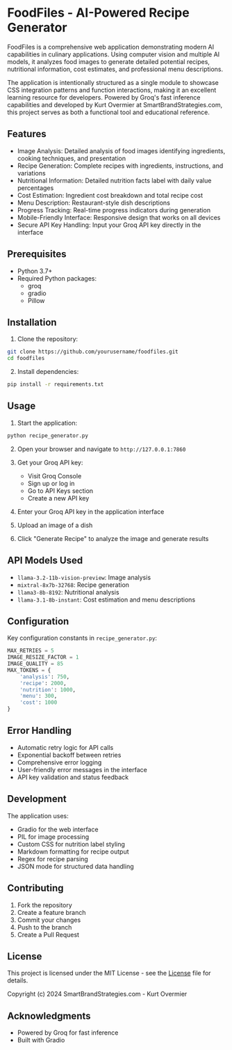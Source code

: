# FoodFiles - AI-Powered Recipe Generator

FoodFiles is a comprehensive web application demonstrating modern AI capabilities in culinary applications. Using computer vision and multiple AI models, it analyzes food images to generate detailed potential recipes, nutritional information, cost estimates, and professional menu descriptions. 

The application is intentionally structured as a single module to showcase CSS integration patterns and function interactions, making it an excellent learning resource for developers. Powered by Groq's fast inference capabilities and developed by Kurt Overmier at SmartBrandStrategies.com, this project serves as both a functional tool and educational reference.

## Features

- Image Analysis: Detailed analysis of food images identifying ingredients, cooking techniques, and presentation
- Recipe Generation: Complete recipes with ingredients, instructions, and variations
- Nutritional Information: Detailed nutrition facts label with daily value percentages
- Cost Estimation: Ingredient cost breakdown and total recipe cost
- Menu Description: Restaurant-style dish descriptions
- Progress Tracking: Real-time progress indicators during generation
- Mobile-Friendly Interface: Responsive design that works on all devices
- Secure API Key Handling: Input your Groq API key directly in the interface

## Prerequisites

- Python 3.7+
- Required Python packages:
  - groq
  - gradio
  - Pillow

## Installation

1. Clone the repository:
```bash
git clone https://github.com/yourusername/foodfiles.git
cd foodfiles
```

2. Install dependencies:
```bash
pip install -r requirements.txt
```

## Usage

1. Start the application:
```bash
python recipe_generator.py
```

2. Open your browser and navigate to `http://127.0.0.1:7860`

3. Get your Groq API key:
   - Visit Groq Console
   - Sign up or log in
   - Go to API Keys section
   - Create a new API key

4. Enter your Groq API key in the application interface
5. Upload an image of a dish
6. Click "Generate Recipe" to analyze the image and generate results

## API Models Used

- `llama-3.2-11b-vision-preview`: Image analysis
- `mixtral-8x7b-32768`: Recipe generation
- `llama3-8b-8192`: Nutritional analysis
- `llama-3.1-8b-instant`: Cost estimation and menu descriptions

## Configuration

Key configuration constants in `recipe_generator.py`:
```python
MAX_RETRIES = 5
IMAGE_RESIZE_FACTOR = 1
IMAGE_QUALITY = 85
MAX_TOKENS = {
    'analysis': 750,
    'recipe': 2000,
    'nutrition': 1000,
    'menu': 300,
    'cost': 1000
}
```

## Error Handling

- Automatic retry logic for API calls
- Exponential backoff between retries
- Comprehensive error logging
- User-friendly error messages in the interface
- API key validation and status feedback

## Development

The application uses:

- Gradio for the web interface
- PIL for image processing
- Custom CSS for nutrition label styling
- Markdown formatting for recipe output
- Regex for recipe parsing
- JSON mode for structured data handling

## Contributing

1. Fork the repository
2. Create a feature branch
3. Commit your changes
4. Push to the branch
5. Create a Pull Request

## License

This project is licensed under the MIT License - see the [License](LICENSE) file for details.

Copyright (c) 2024 SmartBrandStrategies.com - Kurt Overmier

## Acknowledgments

- Powered by Groq for fast inference
- Built with Gradio
